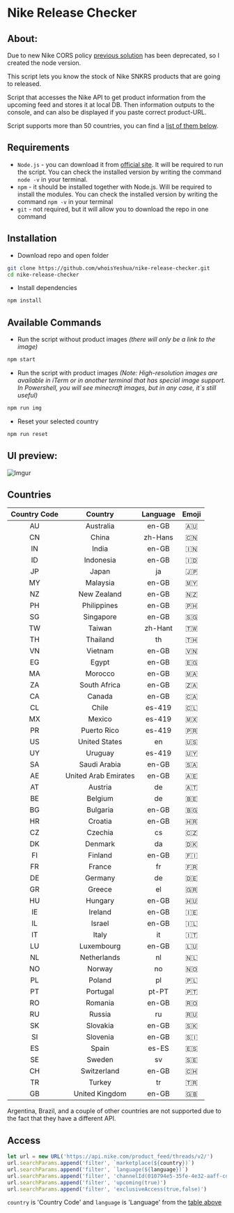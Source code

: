 # Nike Release Checker

## About:

Due to new Nike CORS policy [previous solution](https://github.com/whoisYeshua/Nike-RU-release-checker) has been deprecated, so I created the node version.

This script lets you know the stock of Nike SNKRS products that are going to released.

Script that accesses the Nike API to get product information from the upcoming feed and stores it at local DB. Then information outputs to the console, and can also be displayed if you paste correct product-URL.

Script supports more than 50 countries, you can find a [list of them below](#Countries).

## Requirements

-   `Node.js` - you can download it from [official site](http://nodejs.org/en/). It will be required to run the script. You can check the installed version by writing the command `node -v` in your terminal.
-   `npm` - it should be installed together with Node.js. Will be required to install the modules. You can check the installed version by writing the command `npm -v` in your terminal
-   `git` - not required, but it will allow you to download the repo in one command

## Installation

-   Download repo and open folder

```bash
git clone https://github.com/whoisYeshua/nike-release-checker.git
cd nike-release-checker
```

-   Install dependencies

```bash
npm install
```

## Available Commands

-   Run the script without product images _(there will only be a link to the image)_

```bash
npm start
```

-   Run the script with product images _(Note: High-resolution images are available in iTerm or in another terminal that has special image support. In Powershell, you will see minecraft images, but in any case, it`s still useful)_

```bash
npm run img
```

-   Reset your selected country

```bash
npm run reset
```

## UI preview:

![Imgur](https://imgur.com/wmBlf6n.png)

## Countries

| Country Code |       Country        | Language | Emoji |
| :----------: | :------------------: | :------: | :---: |
|      AU      |      Australia       |  en-GB   |  🇦🇺   |
|      CN      |        China         | zh-Hans  |  🇨🇳   |
|      IN      |        India         |  en-GB   |  🇮🇳   |
|      ID      |      Indonesia       |  en-GB   |  🇮🇩   |
|      JP      |        Japan         |    ja    |  🇯🇵   |
|      MY      |       Malaysia       |  en-GB   |  🇲🇾   |
|      NZ      |     New Zealand      |  en-GB   |  🇳🇿   |
|      PH      |     Philippines      |  en-GB   |  🇵🇭   |
|      SG      |      Singapore       |  en-GB   |  🇸🇬   |
|      TW      |        Taiwan        | zh-Hant  |  🇹🇼   |
|      TH      |       Thailand       |    th    |  🇹🇭   |
|      VN      |       Vietnam        |  en-GB   |  🇻🇳   |
|      EG      |        Egypt         |  en-GB   |  🇪🇬   |
|      MA      |       Morocco        |  en-GB   |  🇲🇦   |
|      ZA      |     South Africa     |  en-GB   |  🇿🇦   |
|      CA      |        Canada        |  en-GB   |  🇨🇦   |
|      CL      |        Chile         |  es-419  |  🇨🇱   |
|      MX      |        Mexico        |  es-419  |  🇲🇽   |
|      PR      |     Puerto Rico      |  es-419  |  🇵🇷   |
|      US      |    United States     |    en    |  🇺🇸   |
|      UY      |       Uruguay        |  es-419  |  🇺🇾   |
|      SA      |     Saudi Arabia     |  en-GB   |  🇸🇦   |
|      AE      | United Arab Emirates |  en-GB   |  🇦🇪   |
|      AT      |       Austria        |    de    |  🇦🇹   |
|      BE      |       Belgium        |    de    |  🇧🇪   |
|      BG      |       Bulgaria       |  en-GB   |  🇧🇬   |
|      HR      |       Croatia        |  en-GB   |  🇭🇷   |
|      CZ      |       Czechia        |    cs    |  🇨🇿   |
|      DK      |       Denmark        |    da    |  🇩🇰   |
|      FI      |       Finland        |  en-GB   |  🇫🇮   |
|      FR      |        France        |    fr    |  🇫🇷   |
|      DE      |       Germany        |    de    |  🇩🇪   |
|      GR      |        Greece        |    el    |  🇬🇷   |
|      HU      |       Hungary        |  en-GB   |  🇭🇺   |
|      IE      |       Ireland        |  en-GB   |  🇮🇪   |
|      IL      |        Israel        |  en-GB   |  🇮🇱   |
|      IT      |        Italy         |    it    |  🇮🇹   |
|      LU      |      Luxembourg      |  en-GB   |  🇱🇺   |
|      NL      |     Netherlands      |    nl    |  🇳🇱   |
|      NO      |        Norway        |    no    |  🇳🇴   |
|      PL      |        Poland        |    pl    |  🇵🇱   |
|      PT      |       Portugal       |  pt-PT   |  🇵🇹   |
|      RO      |       Romania        |  en-GB   |  🇷🇴   |
|      RU      |        Russia        |    ru    |  🇷🇺   |
|      SK      |       Slovakia       |  en-GB   |  🇸🇰   |
|      SI      |       Slovenia       |  en-GB   |  🇸🇮   |
|      ES      |        Spain         |  es-ES   |  🇪🇸   |
|      SE      |        Sweden        |    sv    |  🇸🇪   |
|      CH      |     Switzerland      |  en-GB   |  🇨🇭   |
|      TR      |        Turkey        |    tr    |  🇹🇷   |
|      GB      |    United Kingdom    |  en-GB   |  🇬🇧   |

Argentina, Brazil, and a couple of other countries are not supported due to the fact that they have a different API.

## Access

```js
let url = new URL('https://api.nike.com/product_feed/threads/v2/')
url.searchParams.append('filter', `marketplace(${country})`)
url.searchParams.append('filter', `language(${language})`)
url.searchParams.append('filter', 'channelId(010794e5-35fe-4e32-aaff-cd2c74f89d61)')
url.searchParams.append('filter', 'upcoming(true)')
url.searchParams.append('filter', 'exclusiveAccess(true,false)')
```

`country` is 'Country Code' and `language` is 'Language' from the [table above](#Countries)
